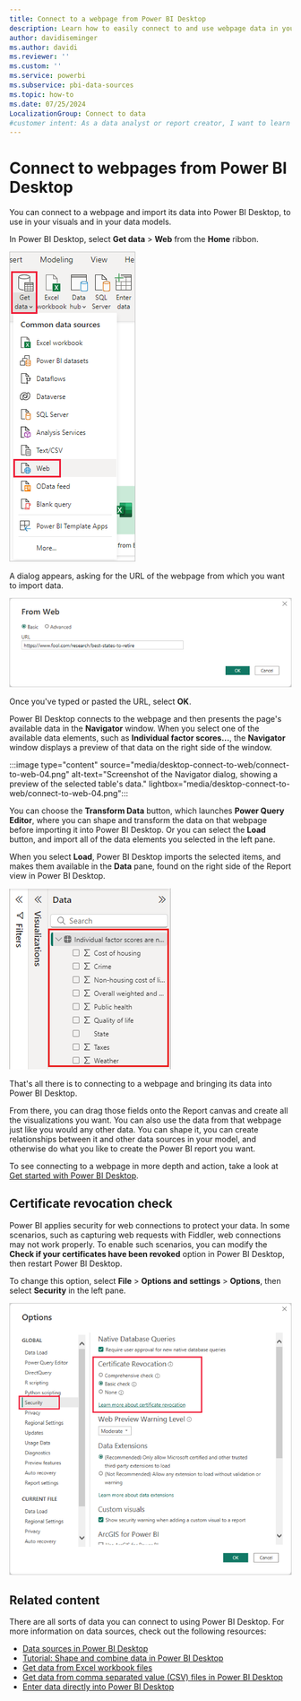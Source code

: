 ```yaml
---
title: Connect to a webpage from Power BI Desktop
description: Learn how to easily connect to and use webpage data in your Power BI Desktop visuals and in your data models.
author: davidiseminger
ms.author: davidi
ms.reviewer: ''
ms.custom: ''
ms.service: powerbi
ms.subservice: pbi-data-sources
ms.topic: how-to
ms.date: 07/25/2024
LocalizationGroup: Connect to data
#customer intent: As a data analyst or report creator, I want to learn how to connect to a webpage from Power BI Desktop so that I can import webpage data into my visuals and data models.
---
```

# Connect to webpages from Power BI Desktop

You can connect to a webpage and import its data into Power BI Desktop, to use in your visuals and in your data models.

In Power BI Desktop, select **Get data** > **Web** from the **Home** ribbon.

![Screenshot of the Power BI Desktop, showing the Web selection.](media/desktop-connect-to-web/connect-to-web-01.png)

A dialog appears, asking for the URL of the webpage from which you want to import data.

![Screenshot of the Web dialog, showing the URL field.](media/desktop-connect-to-web/connect-to-web-02.png)

Once you've typed or pasted the URL, select **OK**.

Power BI Desktop connects to the webpage and then presents the page's available data in the **Navigator** window. When you select one of the available data elements, such as **Individual factor scores...**, the **Navigator** window displays a preview of that data on the right side of the window.

:::image type="content" source="media/desktop-connect-to-web/connect-to-web-04.png" alt-text="Screenshot of the Navigator dialog, showing a preview of the selected table's data." lightbox="media/desktop-connect-to-web/connect-to-web-04.png":::

You can choose the **Transform Data** button, which launches **Power Query Editor**, where you can shape and transform the data on that webpage before importing it into Power BI Desktop. Or you can select the **Load** button, and import all of the data elements you selected in the left pane.

When you select **Load**, Power BI Desktop imports the selected items, and makes them available in the **Data** pane, found on the right side of the Report view in Power BI Desktop.

![Screenshot of the Data pane, showing the list of selected tables.](media/desktop-connect-to-web/connect-to-web-05.png)

That's all there is to connecting to a webpage and bringing its data into Power BI Desktop.

From there, you can drag those fields onto the Report canvas and create all the visualizations you want. You can also use the data from that webpage just like you would any other data. You can shape it, you can create relationships between it and other data sources in your model, and otherwise do what you like to create the Power BI report you want.

To see connecting to a webpage in more depth and action, take a look at [Get started with Power BI Desktop](../fundamentals/desktop-getting-started.md).

## Certificate revocation check

Power BI applies security for web connections to protect your data. In some scenarios, such as capturing web requests with Fiddler, web connections may not work properly. To enable such scenarios, you can modify the **Check if your certificates have been revoked** option in Power BI Desktop, then restart Power BI Desktop.

To change this option, select **File** > **Options and settings** > **Options**, then select **Security** in the left pane.

![Screenshot shows the Options dialog where you can enable or disable certificate revocation check.](media/desktop-connect-to-web/connect-to-web-06.png)

## Related content

There are all sorts of data you can connect to using Power BI Desktop. For more information on data sources, check out the following resources:

* [Data sources in Power BI Desktop](desktop-data-sources.md)
* [Tutorial: Shape and combine data in Power BI Desktop](desktop-shape-and-combine-data.md)
* [Get data from Excel workbook files](service-excel-workbook-files.md)
* [Get data from comma separated value (CSV) files in Power BI Desktop](service-comma-separated-value-files.md)
* [Enter data directly into Power BI Desktop](desktop-enter-data-directly-into-desktop.md)
